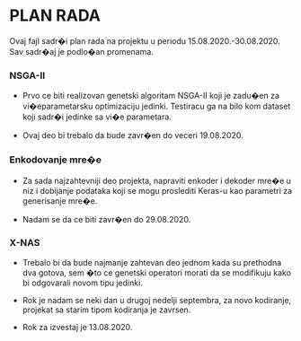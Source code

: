 # PLAN RADA #

Ovaj fajl sadr�i plan rada na projektu u periodu 15.08.2020.-30.08.2020. Sav sadr�aj je podlo�an promenama.

### NSGA-II ###

* Prvo ce biti realizovan genetski algoritam NSGA-II koji je zadu�en za vi�eparametarsku optimizaciju jedinki. Testiracu ga na bilo kom dataset koji sadr�i jedinke sa vi�e parametara.

* Ovaj deo bi trebalo da bude zavr�en do veceri 19.08.2020.

### Enkodovanje mre�e ##

* Za sada najzahtevniji deo projekta, napraviti enkoder i dekoder mre�e u niz i dobijanje podataka koji se mogu proslediti Keras-u kao parametri za generisanje mre�e.

* Nadam se da ce biti zavr�en do 29.08.2020.

### X-NAS ###

* Trebalo bi da bude najmanje zahtevan deo jednom kada su prethodna dva gotova, sem �to ce genetski operatori morati da se modifikuju kako bi odgovarali novom tipu jedinki.

* Rok je nadam se neki dan u drugoj nedelji septembra, za novo kodiranje, projekat sa starim tipom kodiranja je zavrsen.
* Rok za izvestaj je 13.08.2020. 